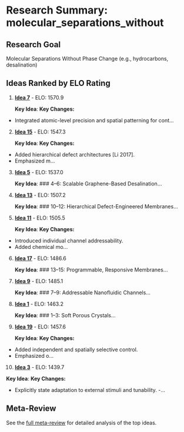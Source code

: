 # Research Summary: molecular_separations_without

## Research Goal

Molecular Separations Without Phase Change (e.g., hydrocarbons, desalination)

## Ideas Ranked by ELO Rating

1. **[Idea 7](idea_7_final.md)** - ELO: 1570.9

   **Key Idea**: **Key Changes:**  
- Integrated atomic-level precision and spatial patterning for cont...

2. **[Idea 15](idea_15_final.md)** - ELO: 1547.3

   **Key Idea**: **Key Changes:**  
- Added hierarchical defect architectures [Li 2017].
- Emphasized m...

3. **[Idea 5](idea_5_final.md)** - ELO: 1537.0

   **Key Idea**: ### 4–6: Scalable Graphene-Based Desalination...

4. **[Idea 13](idea_13_final.md)** - ELO: 1507.2

   **Key Idea**: ### 10–12: Hierarchical Defect-Engineered Membranes...

5. **[Idea 11](idea_11_final.md)** - ELO: 1505.5

   **Key Idea**: **Key Changes:**  
- Introduced individual channel addressability.
- Added chemical mo...

6. **[Idea 17](idea_17_final.md)** - ELO: 1486.6

   **Key Idea**: ### 13–15: Programmable, Responsive Membranes...

7. **[Idea 9](idea_9_final.md)** - ELO: 1485.1

   **Key Idea**: ### 7–9: Addressable Nanofluidic Channels...

8. **[Idea 1](idea_1_final.md)** - ELO: 1463.2

   **Key Idea**: ### 1–3: Soft Porous Crystals...

9. **[Idea 19](idea_19_final.md)** - ELO: 1457.6

   **Key Idea**: **Key Changes:**  
- Added independent and spatially selective control.
- Emphasized o...

10. **[Idea 3](idea_3_final.md)** - ELO: 1439.7

   **Key Idea**: **Key Changes:**  
- Explicitly state adaptation to external stimuli and tunability.
-...


## Meta-Review

See the [full meta-review](meta_review.md) for detailed analysis of the top ideas.
